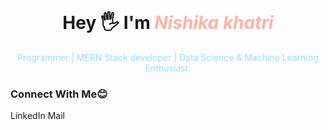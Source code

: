 <!-- - 👋 Hi, I’m @Nishika-khatri.
- 👀 I’m currently working on face mask detection using tensorflow, openCV and python.
- 🌱 I’m learning MERN stack web development.
- 📫 You can reach me via mail my id : nishikakhatri26@yahoo.com
- 📩 You can connect with me on LinkedIn : https://www.linkedin.com/in/nishika-khatri/  -->

<!---
Nishika-khatri/Nishika-khatri is a ✨ special ✨ repository because its `README.md` (this file) appears on your GitHub profile.
You can click the Preview link to take a look at your changes.
--->
<br>
<h1 align="center"> Hey 🖐️ I'm <i font-family="Poppins, sans-serif;" 
style="color:#FFB2A6">Nishika khatri</i></h1>
<p align="center" 
     style="color: #9ADCFF">
Programmer | MERN Stack developer | Data Science & Machine Learning Enthusiast.
</p>
<h3>Connect With Me😊</h3>
<div>
     <a>LinkedIn</a>
     <a>Mail</a>
     

</div>
